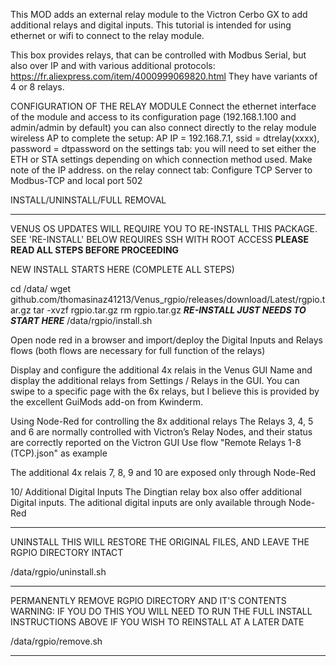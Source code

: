 This MOD adds an external relay module to the Victron Cerbo GX to add additional relays and digital inputs. This tutorial is intended for using ethernet or wifi to connect to the relay module.

This box provides relays, that can be controlled with Modbus Serial, but also over IP and with various additional protocols: https://fr.aliexpress.com/item/4000999069820.html They have variants of 4 or 8 relays.

CONFIGURATION OF THE RELAY MODULE
Connect the ethernet interface of the module and access to its configuration page (192.168.1.100 and admin/admin by default)
you can also connect directly to the relay module wireless AP to complete the setup: AP IP = 192.168.7.1, ssid = dtrelay(xxxx), password = dtpassword
on the settings tab: you will need to set either the ETH or STA settings depending on which connection method used. Make note of the IP address.
on the relay connect tab: Configure TCP Server to Modbus-TCP and local port 502

INSTALL/UNINSTALL/FULL REMOVAL
**********************************************************************************
VENUS OS UPDATES WILL REQUIRE YOU TO RE-INSTALL THIS PACKAGE. SEE 'RE-INSTALL' BELOW
REQUIRES SSH WITH ROOT ACCESS
**PLEASE READ ALL STEPS BEFORE PROCEEDING**

NEW INSTALL STARTS HERE (COMPLETE ALL STEPS)

cd /data/
wget github.com/thomasinaz41213/Venus_rgpio/releases/download/Latest/rgpio.tar.gz
tar -xvzf rgpio.tar.gz
rm rgpio.tar.gz
***RE-INSTALL JUST NEEDS TO START HERE***
/data/rgpio/install.sh

Open node red in a browser and import/deploy the Digital Inputs and Relays flows (both flows are necessary for full function of the relays)

Display and configure the additional 4x relais in the Venus GUI
Name and display the additional relays from Settings / Relays in the GUI.
You can swipe to a specific page with the 6x relays, but I believe this is provided by the excellent GuiMods add-on from Kwinderm.

Using Node-Red for controlling the 8x additional relays
The Relays 3, 4, 5 and 6 are normally controlled with Victron’s Relay Nodes, and their status are correctly reported on the Victron GUI
Use flow "Remote Relays 1-8 (TCP).json" as example

The additional 4x relais 7, 8, 9 and 10 are exposed only through Node-Red

10/ Additional Digital Inputs
The Dingtian relay box also offer additional Digital inputs.
The aditional digital inputs are only available through Node-Red 



**********************************************************************
UNINSTALL
THIS WILL RESTORE THE ORIGINAL FILES, AND LEAVE THE RGPIO DIRECTORY INTACT

/data/rgpio/uninstall.sh


*********************************************************************
PERMANENTLY REMOVE RGPIO DIRECTORY AND IT'S CONTENTS
WARNING: IF YOU DO THIS YOU WILL NEED TO RUN THE FULL INSTALL INSTRUCTIONS
         ABOVE IF YOU WISH TO REINSTALL AT A LATER DATE

/data/rgpio/remove.sh

**********************************************************************
